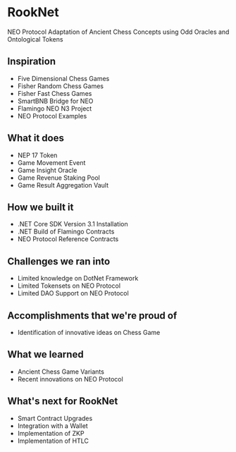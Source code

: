 # RookNet
NEO Protocol Adaptation of Ancient Chess Concepts using Odd Oracles and Ontological Tokens

## Inspiration

- Five Dimensional Chess Games
- Fisher Random Chess Games
- Fisher Fast Chess Games
- SmartBNB Bridge for NEO
- Flamingo NEO N3 Project
- NEO Protocol Examples

## What it does

- NEP 17 Token
- Game Movement Event
- Game Insight Oracle
- Game Revenue Staking Pool
- Game Result Aggregation Vault

## How we built it

- .NET Core SDK Version 3.1 Installation
- .NET Build of Flamingo Contracts
- NEO Protocol Reference Contracts

## Challenges we ran into

- Limited knowledge on DotNet Framework
- Limited Tokensets on NEO Protocol
- Limited DAO Support on NEO Protocol

## Accomplishments that we're proud of

- Identification of innovative ideas on Chess Game

## What we learned

- Ancient Chess Game Variants
- Recent innovations on NEO Protocol

## What's next for RookNet

- Smart Contract Upgrades
- Integration with a Wallet
- Implementation of ZKP
- Implementation of HTLC
